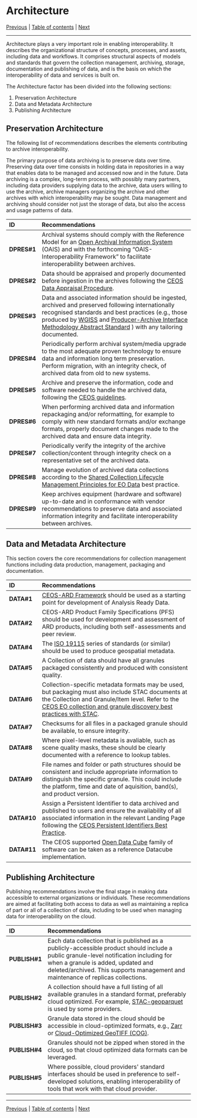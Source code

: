 # Architecture

[Previous](Vocabulary.md) | [Table of contents](README.md) | [Next](Interface.md)
***

Architecture plays a very important role in enabling interoperability. It describes the organizational structure of concepts, processes, and assets,
including data and workflows. It comprises structural aspects of models and standards that govern the collection management, archiving, storage,
documentation and publishing of data, and is the basis on which the interoperability of data and services is built on.

The Architecture factor has been divided into the following sections:

1) Preservation Architecture
2) Data and Metadata Architecture
3) Publishing Architecture

## Preservation Architecture

The following list of recommendations describes the elements contributing to archive interoperability.

The primary purpose of data archiving is to preserve data over time. Preserving data over time consists in holding data in repositories in a
way that enables data to be managed and accessed now and in the future. Data archiving is a complex, long-term process, with possibly
many partners, including data providers supplying data to the archive, data users willing to use the archive, archive managers organizing the
archive and other archives with which interoperability may be sought. Data management and archiving should consider not just the storage of data, but
also the access and usage patterns of data.

| **ID** | **Recommendations** |
| :-- | :------------ |
| **DPRES\#1** | Archival systems should comply with the Reference Model for an [Open Archival Information System](https://ccsds.org/wp-content/uploads/gravity_forms/5-448e85c647331d9cbaf66c096458bdd5/2025/01/650x0m3.pdf) (OAIS) and with the forthcoming “OAIS-Interoperability Framework” to facilitate interoperability between archives.                                                   |
| **DPRES\#2** | Data should be appraised and properly documented before ingestion in the archives following the [CEOS Data Appraisal Procedure](https://ceos.org/ourwork/workinggroups/wgiss/documents/).                                                                                                                                                                                         |
| **DPRES\#3** | Data and associated information should be ingested, archived and preserved following internationally recognised standards and best practices (e.g., those produced by [WGISS](https://ceos.org/ourwork/workinggroups/wgiss/documents/) and [Producer-Archive Interface Methodology Abstract Standard](https://public.ccsds.org/Pubs/651x0m1.pdf) ) with any tailoring documented. |
| **DPRES\#4** | Periodically perform archival system/media upgrade to the most adequate proven technology to ensure data and information long term preservation. Perform migration, with an integrity check, of archived data from old to new systems.                                                                                                                                            |
| **DPRES\#5** | Archive and preserve the information, code and software needed to handle the archived data, following the [CEOS guidelines](https://ceos.org/ourwork/workinggroups/wgiss/documents/).                                                                                                                                                                                             |
| **DPRES\#6** | When performing archived data and information repackaging and/or reformatting, for example to comply with new standard formats and/or exchange formats, properly document changes made to the archived data and ensure data integrity.                                                                                                                                            |
| **DPRES\#7** | Periodically verify the integrity of the archive collection/content through integrity check on a representative set of the archived data.                                                                                                                                                                                                                                         |
| **DPRES\#8** | Manage evolution of archived data collections according to the [Shared Collection Lifecycle Management Principles for EO Data](https://ceos.org/ourwork/workinggroups/wgiss/documents/) best practice.                                                                                                                                                                            |
| **DPRES\#9** | Keep archives equipment (hardware and software) up-to-date and in conformance with vendor recommendations to preserve data and associated information integrity and facilitate interoperability between archives.                                                                                                                                                                 |

## Data and Metadata Architecture

This section covers the core recommendations for collection management functions including data production, management, packaging and documentation.

| **ID** | **Recommendations** |
| :-- | :------------ |
| **DATA#1**  | [CEOS-ARD Framework](https://ceos.org/ard) should be used as a starting point for development of Analysis Ready Data.                                                                                                                                                                                          |
| **DATA#2**  | CEOS-ARD Product Family Specifications (PFS) should be used for development and assessment of ARD products, including both self-assessments and peer review.                                                                                                                                                   |
| **DATA#4**  | The [ISO 19115](https://www.iso.org/standard/53798.html) series of standards (or similar) should be used to produce geospatial metadata.                                                                                                                                                                       |
| **DATA#5**  | A Collection of data should have all granules packaged consistently and produced with consistent quality.                                                                                                                                                                                                      |
| **DATA#6**  | Collection-specific metadata formats may be used, but packaging must also include STAC documents at the Collection and Granule/Item level. Refer to the [CEOS EO collection and granule discovery best practices with STAC](https://github.com/ceos-org/stac-collection-and-granule-discovery-best-practices). |
| **DATA#7**  | Checksums for all files in a packaged granule should be available, to ensure integrity.                                                                                                                                                                                                                        |
| **DATA#8**  | Where pixel-level metadata is avaliable, such as scene quality masks, these should be clearly documented with a reference to lookup tables.                                                                                                                                                                    |
| **DATA#9**  | File names and folder or path structures should be consistent and include appropriate information to distinguish the specific granule. This could include the platform, time and date of aquisition, band(s), and product version.                                                                             |
| **DATA#10** | Assign a Persistent Identifier to data archived and published to users and ensure the availability of all associated information in the relevant Landing Page following the [CEOS Persistent Identifiers Best Practice](https://ceos.org/ourwork/workinggroups/wgiss/documents/).                              |
| **DATA#11** | The CEOS supported [Open Data Cube](https://opendatacube.org) family of software can be taken as a reference Datacube implementation.                                                                                                                                                                          |

## Publishing Architecture

Publishing recommendations involve the final stage in making data accessible to external organizations or individuals. These recommendations are aimed at facilitating both access to data as well as maintaining a replica of part or all of a collection of data, including to be used when managing data for interoperability on the cloud.

| **ID** | **Recommendations** |
| :-- | :------------ |
| **PUBLISH\#1** | Each data collection that is published as a publicly-accessible product should include a public granule-level notification including for when a granule is added, updated and deleted/archived. This supports management and maintenance of replicas collections. |
| **PUBLISH\#2** | A collection should have a full listing of all available granules in a standard format, preferably cloud optimized. For example, [STAC-geoparquet](https://stac-utils.github.io/stac-geoparquet/latest/) is used by some providers.                               |
| **PUBLISH\#3** | Granule data stored in the cloud should be accessible in cloud-optimized formats, e.g., [Zarr](https://zarr.dev/) or [Cloud-Optimized GeoTIFF (COG)](https://cogeo.org/).                                                                                         |
| **PUBLISH\#4** | Granules should not be zipped when stored in the cloud, so that cloud optimized data formats can be leveraged.                                                                                                                                                    |
| **PUBLISH\#5** | Where possible, cloud providers' standard interfaces should be used in preference to self-developed solutions, enabling interoperability of tools that work with that cloud provider.                                                                             |

***
[Previous](Vocabulary.md) | [Table of contents](README.md) | [Next](Interface.md)
